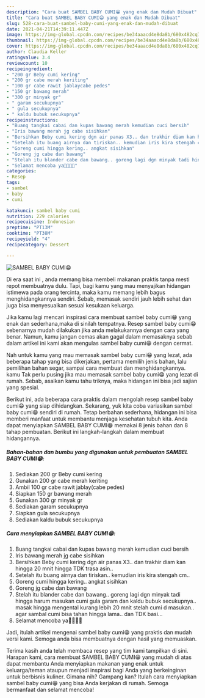 ```yaml
---
description: "Cara buat SAMBEL BABY CUMI😁 yang enak dan Mudah Dibuat"
title: "Cara buat SAMBEL BABY CUMI😁 yang enak dan Mudah Dibuat"
slug: 528-cara-buat-sambel-baby-cumi-yang-enak-dan-mudah-dibuat
date: 2021-04-21T14:39:11.447Z
image: https://img-global.cpcdn.com/recipes/be34aaacd4e8da8b/680x482cq70/sambel-baby-cumi😁-foto-resep-utama.jpg
thumbnail: https://img-global.cpcdn.com/recipes/be34aaacd4e8da8b/680x482cq70/sambel-baby-cumi😁-foto-resep-utama.jpg
cover: https://img-global.cpcdn.com/recipes/be34aaacd4e8da8b/680x482cq70/sambel-baby-cumi😁-foto-resep-utama.jpg
author: Claudia Keller
ratingvalue: 3.4
reviewcount: 10
recipeingredient:
- "200 gr Beby cumi kering"
- "200 gr cabe merah keriting"
- "100 gr cabe rawit jablaycabe pedes"
- "150 gr bawang merah"
- "300 gr minyak gr"
- " garam secukupnya"
- " gula secukupnya"
- " kaldu bubuk secukupnya"
recipeinstructions:
- "Buang tangkai cabai dan kupas bawang merah kemudian cuci bersih"
- "Iris bawang merah jg cabe sisihkan"
- "Bersihkan Beby cumi kering dgn air panas X3.. dan trakhir diam kan hingga 20 mnit hingga TDK trasa asin.."
- "Setelah itu buang airnya dan tiriskan.. kemudian iris kira stengah cm.."
- "Goreng cumi hingga kering.. angkat sisihkan"
- "Goreng jg cabe dan bawang"
- "Stelah itu blander cabe dan bawang.. goreng lagi dgn minyak tadi hingga harum masukan cumi gula garam dan kaldu bubuk secukupnya.. masak hingga mengental kurang lebih 20 mnit stelah cumi d masukan.. agar sambal cumi bisa tahan hingga lama.. dan TDK basi..."
- "Selamat mencoba ya🤭😁🙏🏻"
categories:
- Resep
tags:
- sambel
- baby
- cumi

katakunci: sambel baby cumi 
nutrition: 229 calories
recipecuisine: Indonesian
preptime: "PT13M"
cooktime: "PT38M"
recipeyield: "4"
recipecategory: Dessert

---
```



![SAMBEL BABY CUMI😁](https://img-global.cpcdn.com/recipes/be34aaacd4e8da8b/680x482cq70/sambel-baby-cumi😁-foto-resep-utama.jpg)

Di era  saat ini , anda memang bisa membeli makanan praktis tanpa mesti repot membuatnya dulu. Tapi, bagi kamu yang mau menyajikan hidangan istimewa pada orang tercinta, maka kamu memang lebih bagus menghidangkannya sendiri. Sebab, memasak sendiri jauh lebih sehat dan juga bisa menyesuaikan sesuai kesukaan keluarga.

Jika kamu lagi mencari inspirasi cara membuat sambel baby cumi😁 yang enak dan sederhana,maka di sinilah tempatnya. Resep sambel baby cumi😁  sebenarnya mudah dilakukan jika anda melakukannya dengan cara yang benar. Namun, kamu jangan cemas akan gagal dalam memasaknya 
sebab dalam artikel ini kami akan mengulas sambel baby cumi😁 dengan cermat.  



Nah untuk kamu yang mau memasak sambel baby cumi😁 yang lezat, ada beberapa tahap yang bisa dikerjakan, pertama memilih jenis bahan, lalu pemilihan bahan segar, sampai cara membuat dan menghidangkannya. kamu Tak perlu pusing jika mau memasak sambel baby cumi😁 yang lezat di rumah. Sebab, asalkan kamu  tahu triknya, maka hidangan ini bisa jadi sajian yang spesial.

Berikut ini, ada beberapa cara praktis  dalam mengolah resep sambel baby cumi😁 yang siap dihidangkan. Sekarang, yuk kita coba variasikan sambel baby cumi😁 sendiri di rumah. Tetap berbahan sederhana, hidangan ini bisa memberi manfaat untuk membantu menjaga kesehatan tubuh kita. Anda dapat menyiapkan SAMBEL BABY CUMI😁 memakai 8 jenis bahan dan 8 tahap pembuatan. Berikut ini langkah-langkah dalam membuat hidangannya.

<!--inarticleads1-->

##### Bahan-bahan dan bumbu yang digunakan untuk pembuatan SAMBEL BABY CUMI😁:

1. Sediakan 200 gr Beby cumi kering
1. Gunakan 200 gr cabe merah keriting
1. Ambil 100 gr cabe rawit jablay(cabe pedes)
1. Siapkan 150 gr bawang merah
1. Gunakan 300 gr minyak gr
1. Sediakan  garam secukupnya
1. Siapkan  gula secukupnya
1. Sediakan  kaldu bubuk secukupnya




<!--inarticleads2-->

##### Cara menyiapkan SAMBEL BABY CUMI😁:

1. Buang tangkai cabai dan kupas bawang merah kemudian cuci bersih
1. Iris bawang merah jg cabe sisihkan
1. Bersihkan Beby cumi kering dgn air panas X3.. dan trakhir diam kan hingga 20 mnit hingga TDK trasa asin..
1. Setelah itu buang airnya dan tiriskan.. kemudian iris kira stengah cm..
1. Goreng cumi hingga kering.. angkat sisihkan
1. Goreng jg cabe dan bawang
1. Stelah itu blander cabe dan bawang.. goreng lagi dgn minyak tadi hingga harum masukan cumi gula garam dan kaldu bubuk secukupnya.. masak hingga mengental kurang lebih 20 mnit stelah cumi d masukan.. agar sambal cumi bisa tahan hingga lama.. dan TDK basi...
1. Selamat mencoba ya🤭😁🙏🏻




Jadi, itulah artikel mengenai  sambel baby cumi😁  yang praktis dan mudah versi kami. Semoga anda bisa membuatnya dengan hasil yang memuaskan. 

Terima kasih anda telah membaca resep yang tim kami tampilkan di sini. Harapan kami, cara membuat  SAMBEL BABY CUMI😁 yang mudah di atas dapat membantu Anda menyiapkan makanan yang enak untuk keluarga/teman ataupun menjadi inspirasi bagi Anda yang berkeinginan untuk berbisnis kuliner. Gimana nih? Gampang kan? Itulah cara menyiapkan sambel baby cumi😁 yang bisa Anda kerjakan di rumah. Semoga bermanfaat dan selamat mencoba!

